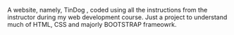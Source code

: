 A website, namely, TinDog , coded using all the instructions from the instructor during my web development course.
Just a project to understand much of HTML, CSS and majorly BOOTSTRAP frameowrk.
